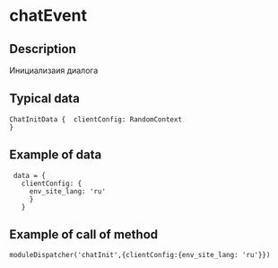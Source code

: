 # chatEvent

## Description
Инициализаия диалога   

## Typical data
```
ChatInitData {  clientConfig: RandomContext   
}
```

## Example of data
```
 data = {   
   clientConfig: {   
     env_site_lang: 'ru'   
     }   
   }   
   ```
   
## Example of call of method
```
moduleDispatcher('chatInit',{clientConfig:{env_site_lang: 'ru'}})
```
